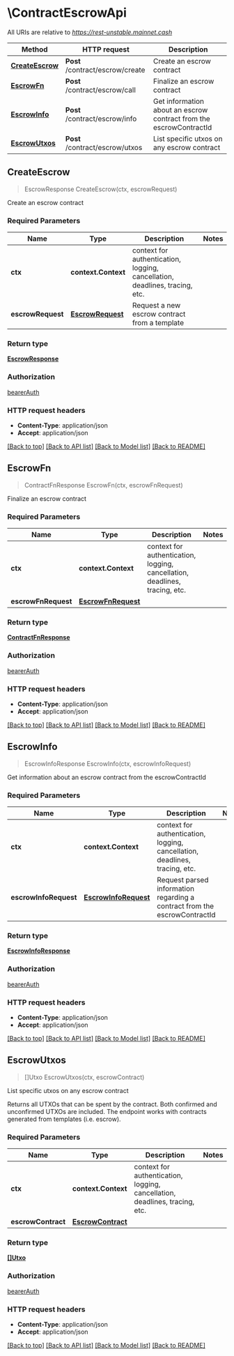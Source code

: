# \ContractEscrowApi

All URIs are relative to *https://rest-unstable.mainnet.cash*

Method | HTTP request | Description
------------- | ------------- | -------------
[**CreateEscrow**](ContractEscrowApi.md#CreateEscrow) | **Post** /contract/escrow/create | Create an escrow contract
[**EscrowFn**](ContractEscrowApi.md#EscrowFn) | **Post** /contract/escrow/call | Finalize an escrow contract
[**EscrowInfo**](ContractEscrowApi.md#EscrowInfo) | **Post** /contract/escrow/info | Get information about an escrow contract from the escrowContractId
[**EscrowUtxos**](ContractEscrowApi.md#EscrowUtxos) | **Post** /contract/escrow/utxos | List specific utxos on any escrow contract



## CreateEscrow

> EscrowResponse CreateEscrow(ctx, escrowRequest)

Create an escrow contract

### Required Parameters


Name | Type | Description  | Notes
------------- | ------------- | ------------- | -------------
**ctx** | **context.Context** | context for authentication, logging, cancellation, deadlines, tracing, etc.
**escrowRequest** | [**EscrowRequest**](EscrowRequest.md)| Request a new escrow contract from a template | 

### Return type

[**EscrowResponse**](EscrowResponse.md)

### Authorization

[bearerAuth](../README.md#bearerAuth)

### HTTP request headers

- **Content-Type**: application/json
- **Accept**: application/json

[[Back to top]](#) [[Back to API list]](../README.md#documentation-for-api-endpoints)
[[Back to Model list]](../README.md#documentation-for-models)
[[Back to README]](../README.md)


## EscrowFn

> ContractFnResponse EscrowFn(ctx, escrowFnRequest)

Finalize an escrow contract

### Required Parameters


Name | Type | Description  | Notes
------------- | ------------- | ------------- | -------------
**ctx** | **context.Context** | context for authentication, logging, cancellation, deadlines, tracing, etc.
**escrowFnRequest** | [**EscrowFnRequest**](EscrowFnRequest.md)|  | 

### Return type

[**ContractFnResponse**](ContractFnResponse.md)

### Authorization

[bearerAuth](../README.md#bearerAuth)

### HTTP request headers

- **Content-Type**: application/json
- **Accept**: application/json

[[Back to top]](#) [[Back to API list]](../README.md#documentation-for-api-endpoints)
[[Back to Model list]](../README.md#documentation-for-models)
[[Back to README]](../README.md)


## EscrowInfo

> EscrowInfoResponse EscrowInfo(ctx, escrowInfoRequest)

Get information about an escrow contract from the escrowContractId

### Required Parameters


Name | Type | Description  | Notes
------------- | ------------- | ------------- | -------------
**ctx** | **context.Context** | context for authentication, logging, cancellation, deadlines, tracing, etc.
**escrowInfoRequest** | [**EscrowInfoRequest**](EscrowInfoRequest.md)| Request parsed information regarding a contract from the escrowContractId | 

### Return type

[**EscrowInfoResponse**](EscrowInfoResponse.md)

### Authorization

[bearerAuth](../README.md#bearerAuth)

### HTTP request headers

- **Content-Type**: application/json
- **Accept**: application/json

[[Back to top]](#) [[Back to API list]](../README.md#documentation-for-api-endpoints)
[[Back to Model list]](../README.md#documentation-for-models)
[[Back to README]](../README.md)


## EscrowUtxos

> []Utxo EscrowUtxos(ctx, escrowContract)

List specific utxos on any escrow contract

Returns all UTXOs that can be spent by the contract. Both confirmed and unconfirmed UTXOs are included. The endpoint works with contracts generated from templates (i.e. escrow). 

### Required Parameters


Name | Type | Description  | Notes
------------- | ------------- | ------------- | -------------
**ctx** | **context.Context** | context for authentication, logging, cancellation, deadlines, tracing, etc.
**escrowContract** | [**EscrowContract**](EscrowContract.md)|  | 

### Return type

[**[]Utxo**](Utxo.md)

### Authorization

[bearerAuth](../README.md#bearerAuth)

### HTTP request headers

- **Content-Type**: application/json
- **Accept**: application/json

[[Back to top]](#) [[Back to API list]](../README.md#documentation-for-api-endpoints)
[[Back to Model list]](../README.md#documentation-for-models)
[[Back to README]](../README.md)

